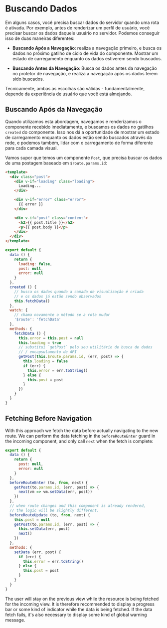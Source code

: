 # Buscando Dados

Em alguns casos, você precisa buscar dados do servidor quando uma rota é ativada. Por exemplo, antes de renderizar um perfil de usuário, você precisar buscar os dados daquele usuário no servidor. Podemos conseguir isso de duas maneiras diferentes:

- **Buscando Após a Navegação**: realiza a navegação primeiro, e busca os dados no próximo gatilho de ciclo de vida do componente. Mostrar um estado de carregamento enquanto os dados estiverem sendo buscados.

- **Buscando Antes da Navegação**:  Busca os dados antes da navegação no protetor de navegação, e realiza a navegação após os dados terem sido buscados.

Tecnicamente, ambas as escolhas são válidas - fundamentalmente, depende da experiência de usuário que você está almejando.

## Buscando Após da Navegação

Quando utilizamos esta abordagem, navegamos e renderizamos o componente recebido imediatamente, e buscamos os dados no gatilhos `created` do componente. Isso nos dá a oportunidade de mostrar um estado de carregamento enquanto os dados estão sendo buscados através da rede, e podemos também, lidar com o carregamento de forma diferente para cada camada visual.

Vamos supor que temos um componente `Post`, que precisa buscar os dados de uma postagem baseado em `$route.params.id`:

``` html
<template>
  <div class="post">
    <div v-if="loading" class="loading">
      Loading...
    </div>

    <div v-if="error" class="error">
      {{ error }}
    </div>

    <div v-if="post" class="content">
      <h2>{{ post.title }}</h2>
      <p>{{ post.body }}</p>
    </div>
  </div>
</template>
```

``` js
export default {
  data () {
    return {
      loading: false,
      post: null,
      error: null
    }
  },
  created () {
    // busca os dados quando a camada de visualização é criada
    // e os dados já estão sendo observados
    this.fetchData()
  },
  watch: {
    // chama novamente o método se a rota mudar
    '$route': 'fetchData'
  },
  methods: {
    fetchData () {
      this.error = this.post = null
      this.loading = true
      // substitui `getPost` pelo seu utilitário de busca de dados
      // / encapsulamento de API
      getPost(this.$route.params.id, (err, post) => {
        this.loading = false
        if (err) {
          this.error = err.toString()
        } else {
          this.post = post
        }
      })
    }
  }
}
```

## Fetching Before Navigation

With this approach we fetch the data before actually navigating to the new
route. We can perform the data fetching in the `beforeRouteEnter` guard in the incoming component, and only call `next` when the fetch is complete:

``` js
export default {
  data () {
    return {
      post: null,
      error: null
    }
  },
  beforeRouteEnter (to, from, next) {
    getPost(to.params.id, (err, post) => {
      next(vm => vm.setData(err, post))
    })
  },
  // when route changes and this component is already rendered,
  // the logic will be slightly different.
  beforeRouteUpdate (to, from, next) {
    this.post = null
    getPost(to.params.id, (err, post) => {
      this.setData(err, post)
      next()
    })
  },
  methods: {
    setData (err, post) {
      if (err) {
        this.error = err.toString()
      } else {
        this.post = post
      }
    }
  }
}
```

The user will stay on the previous view while the resource is being fetched for the incoming view. It is therefore recommended to display a progress bar or some kind of indicator while the data is being fetched. If the data fetch fails, it's also necessary to display some kind of global warning message.
